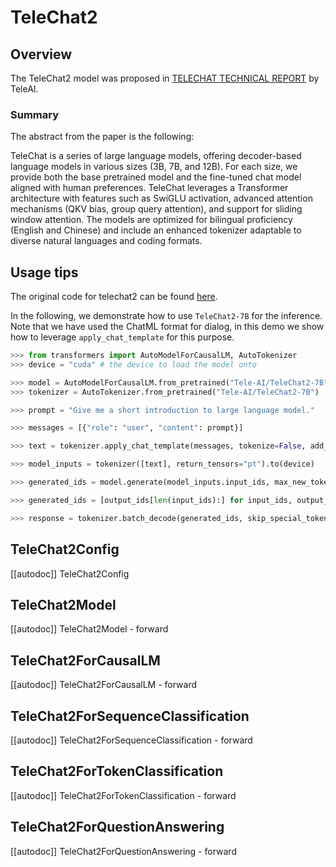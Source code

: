 <!--Copyright 2024 The HuggingFace Team. All rights reserved.

Licensed under the Apache License, Version 2.0 (the "License"); you may not use this file except in compliance with
the License. You may obtain a copy of the License at

http://www.apache.org/licenses/LICENSE-2.0

Unless required by applicable law or agreed to in writing, software distributed under the License is distributed on
an "AS IS" BASIS, WITHOUT WARRANTIES OR CONDITIONS OF ANY KIND, either express or implied. See the License for the
specific language governing permissions and limitations under the License.

⚠️ Note that this file is in Markdown but contain specific syntax for our doc-builder (similar to MDX) that may not be
rendered properly in your Markdown viewer.

-->

# TeleChat2

## Overview

The TeleChat2 model was proposed in [TELECHAT TECHNICAL REPORT](https://arxiv.org/pdf/2401.03804) by TeleAI.

### Summary

The abstract from the paper is the following:

TeleChat is a series of large language models, offering decoder-based language models in various sizes (3B, 7B, and 12B). For each size, we provide both the base pretrained model and the fine-tuned chat model aligned with human preferences. TeleChat leverages a Transformer architecture with features such as SwiGLU activation, advanced attention mechanisms (QKV bias, group query attention), and support for sliding window attention. The models are optimized for bilingual proficiency (English and Chinese) and include an enhanced tokenizer adaptable to diverse natural languages and coding formats.

## Usage tips

The original code for telechat2 can be found [here](https://huggingface.co/Tele-AI/TeleChat2-7B).

In the following, we demonstrate how to use `TeleChat2-7B` for the inference. Note that we have used the ChatML format for dialog, in this demo we show how to leverage `apply_chat_template` for this purpose.

```python
>>> from transformers import AutoModelForCausalLM, AutoTokenizer
>>> device = "cuda" # the device to load the model onto

>>> model = AutoModelForCausalLM.from_pretrained("Tele-AI/TeleChat2-7B", device_map="auto")
>>> tokenizer = AutoTokenizer.from_pretrained("Tele-AI/TeleChat2-7B")

>>> prompt = "Give me a short introduction to large language model."

>>> messages = [{"role": "user", "content": prompt}]

>>> text = tokenizer.apply_chat_template(messages, tokenize=False, add_generation_prompt=True)

>>> model_inputs = tokenizer([text], return_tensors="pt").to(device)

>>> generated_ids = model.generate(model_inputs.input_ids, max_new_tokens=512, do_sample=True)

>>> generated_ids = [output_ids[len(input_ids):] for input_ids, output_ids in zip(model_inputs.input_ids, generated_ids)]

>>> response = tokenizer.batch_decode(generated_ids, skip_special_tokens=True)[0]
```

## TeleChat2Config

[[autodoc]] TeleChat2Config


## TeleChat2Model

[[autodoc]] TeleChat2Model
    - forward

## TeleChat2ForCausalLM

[[autodoc]] TeleChat2ForCausalLM
    - forward

## TeleChat2ForSequenceClassification

[[autodoc]] TeleChat2ForSequenceClassification
    - forward

## TeleChat2ForTokenClassification

[[autodoc]] TeleChat2ForTokenClassification
    - forward

## TeleChat2ForQuestionAnswering

[[autodoc]] TeleChat2ForQuestionAnswering
    - forward
